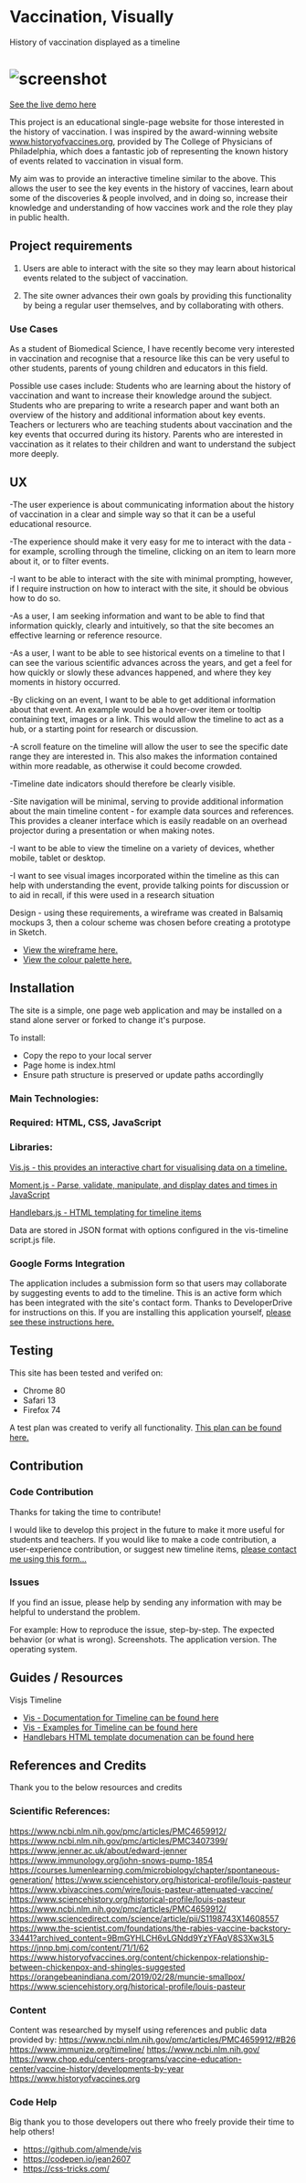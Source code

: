 # Vaccination, Visually
 History of vaccination displayed as a timeline

 # ![screenshot](assets/images/vaccination-vis_1.jpg)

 [See the live demo here](https://ronanmc99.github.io/VaccinationVisually/)
 
 This project is an educational single-page website for those interested in the history of vaccination.  I was inspired by the award-winning website www.historyofvaccines.org, provided by The College of Physicians of Philadelphia, which does a fantastic job of representing the known history of events related to vaccination in visual form. 

My aim was to provide an interactive timeline similar to the above.  This allows the user to see the key events in the history of vaccines, learn about some of the discoveries & people involved, and in doing so, increase their knowledge and understanding of how vaccines work and the role they play in public health.

## Project requirements

1. Users are able to interact with the site so they may learn about historical events related to the subject of vaccination.

2. The site owner advances their own goals by providing this functionality by being a regular user themselves, and by collaborating with others.

### Use Cases
As a student of Biomedical Science, I have recently become very interested in vaccination and recognise that a resource like this can be very useful to other students, parents of young children and educators in this field.

Possible use cases include:
Students who are learning about the history of vaccination and want to increase their knowledge around the subject.
Students who are preparing to write a research paper and want both an overview of the history and additional information about key events.
Teachers or lecturers who are teaching students about vaccination and the key events that occurred during its history.
Parents who are interested in vaccination as it relates to their children and want to understand the subject more deeply.

## UX
-The user experience is about communicating information about the history of vaccination in a clear and simple way so that it can be a useful educational resource.

-The experience should make it very easy for me to interact with the data - for example, scrolling through the timeline, clicking on an item to learn more about it, or to filter events.  

-I want to be able to interact with the site with minimal prompting, however, if I require instruction on how to interact with the site, it should be obvious how to do so.

-As a user, I am seeking information and want to be able to find that information quickly, clearly and intuitively, so that the site becomes an effective learning or reference resource.

-As a user, I want to be able to see historical events on a timeline to that I can see the various scientific advances across the years, and get a feel for how quickly or slowly these advances happened, and where they key moments in history occurred.

-By clicking on an event, I want to be able to get additional information about that event.  An example would be a hover-over item or tooltip containing text, images or a link.  This would allow the timeline to act as a hub, or a starting point for research or discussion.

-A scroll feature on the timeline will allow the user to see the specific date range they are interested in.  This also makes the information contained within more readable, as otherwise it could become crowded.

-Timeline date indicators should therefore be clearly visible.

-Site navigation will be minimal, serving to provide additional information about the main timeline content - for example data sources and references.  This provides a cleaner interface which is easily readable on an overhead projector during a presentation or when making notes.

-I want to be able to view the timeline on a variety of devices, whether mobile, tablet or desktop.

-I want to see visual images incorporated within the timeline as this can help with understanding the event, provide talking points for discussion or to aid in recall, if this were used in a research situation

Design - using these requirements, a wireframe was created in Balsamiq mockups 3, then a colour scheme was chosen before creating a prototype in Sketch.  
* [View the wireframe here.](https://drive.google.com/open?id=1PtDDZF3UihQ7iBGl2shMcdwPPNM8xy65)
* [View the colour palette here.](https://drive.google.com/open?id=1Z92Ij7JmWBHzj4OH9vzUsAubB9de6C2L)

## Installation
The site is a simple, one page web application and may be installed on a stand alone server or forked to change it's purpose.

To install:
* Copy the repo to your local server
* Page home is index.html
* Ensure path structure is preserved or update paths accordinglly

### Main Technologies:
### Required: HTML, CSS, JavaScript
### Libraries:

[Vis.js - this provides an interactive chart for visualising data on a timeline.](https://visjs.github.io/)

[Moment.js - Parse, validate, manipulate, and display dates and times in JavaScript](https://momentjs.com/)

[Handlebars.js - HTML templating for timeline items](https://handlebarsjs.com/)

Data are stored in JSON format with options configured in the vis-timeline script.js file.

### Google Forms Integration
The application includes a submission form so that users may collaborate by suggesting events to add to the timeline.  This is an active form which has been integrated with the site's contact form.  Thanks to DeveloperDrive for instructions on this.  If you are installing this application yourself, [please see these instructions here.](https://www.developerdrive.com/add-google-forms-static-site/)

## Testing
This site has been tested and verifed on:
* Chrome 80
* Safari 13
* Firefox 74

A test plan was created to verify all functionality.  [This plan can be found here.](https://docs.google.com/spreadsheets/d/1BCZdp2I7cS0wGBGs0mh_fjt1qq66xnk2h1by3AxcMfU/edit?usp=sharing)

## Contribution

### Code Contribution
Thanks for taking the time to contribute!

I would like to develop this project in the future to make it more useful for students and teachers.  If you would like to make a code contribution, a user-experience contribution, or suggest new timeline items, [please contact me using this form...](https://docs.google.com/forms/d/e/1FAIpQLSdwW_cqZAElyPt2Ip-ExrKovTIJxUO-vNA_D8ZFpS17u3GRLA/viewform?usp=pp_url&entry.819054409=Enter+your+name&entry.1952725725=Your+best+email&entry.1799255694=What+will+your+title+be?+(120+chars+max)&entry.7694047=Please+enter+your+description+which+should+be+1-3+paragraphs+and+less+than+250+words.++Include+verifiable+references+(required)+and+a+link+to+a+suitable+image+(optional))

### Issues
If you find an issue, please help by sending any information with may be helpful to understand the problem.

For example:
How to reproduce the issue, step-by-step.
The expected behavior (or what is wrong).
Screenshots.
The application version.
The operating system.

## Guides / Resources
Visjs Timeline 
* [Vis - Documentation for Timeline can be found here](https://visjs.github.io/vis-timeline/docs/timeline/)
* [Vis - Examples for Timeline can be found here](https://visjs.github.io/vis-timeline/examples/timeline/)
* [Handlebars HTML template documenation can be found here](http://handlebarsjs.com/guide/#what-is-handlebars)

## References and Credits
Thank you to the below resources and credits

### Scientific References:
https://www.ncbi.nlm.nih.gov/pmc/articles/PMC4659912/
https://www.ncbi.nlm.nih.gov/pmc/articles/PMC3407399/
https://www.jenner.ac.uk/about/edward-jenner
https://www.immunology.org/john-snows-pump-1854
https://courses.lumenlearning.com/microbiology/chapter/spontaneous-generation/
https://www.sciencehistory.org/historical-profile/louis-pasteur
https://www.vbivaccines.com/wire/louis-pasteur-attenuated-vaccine/
https://www.sciencehistory.org/historical-profile/louis-pasteur
https://www.ncbi.nlm.nih.gov/pmc/articles/PMC4659912/
https://www.sciencedirect.com/science/article/pii/S1198743X14608557
https://www.the-scientist.com/foundations/the-rabies-vaccine-backstory-33441?archived_content=9BmGYHLCH6vLGNdd9YzYFAqV8S3Xw3L5
https://jnnp.bmj.com/content/71/1/62
https://www.historyofvaccines.org/content/chickenpox-relationship-between-chickenpox-and-shingles-suggested
https://orangebeanindiana.com/2019/02/28/muncie-smallpox/
https://www.sciencehistory.org/historical-profile/louis-pasteur

### Content
Content was researched by myself using references and public data provided by:
https://www.ncbi.nlm.nih.gov/pmc/articles/PMC4659912/#B26
https://www.immunize.org/timeline/
https://www.ncbi.nlm.nih.gov/
https://www.chop.edu/centers-programs/vaccine-education-center/vaccine-history/developments-by-year
https://www.historyofvaccines.org

### Code Help
Big thank you to those developers out there who freely provide their time to help others!
* https://github.com/almende/vis
* https://codepen.io/jean2607
* https://css-tricks.com/
